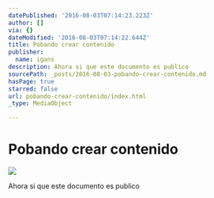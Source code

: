 ```yaml
---
datePublished: '2016-08-03T07:14:23.223Z'
author: []
via: {}
dateModified: '2016-08-03T07:14:22.644Z'
title: Pobando crear contenido
publisher:
  name: igans
description: Ahora si que este documento es publico
sourcePath: _posts/2016-08-03-pobando-crear-contenido.md
hasPage: true
starred: false
url: pobando-crear-contenido/index.html
_type: MediaObject

---
```

# Pobando crear contenido
![](https://the-grid-user-content.s3-us-west-2.amazonaws.com/6bff167e-7998-4992-a781-0fd9fcfe3427.png)

Ahora si que este documento es publico